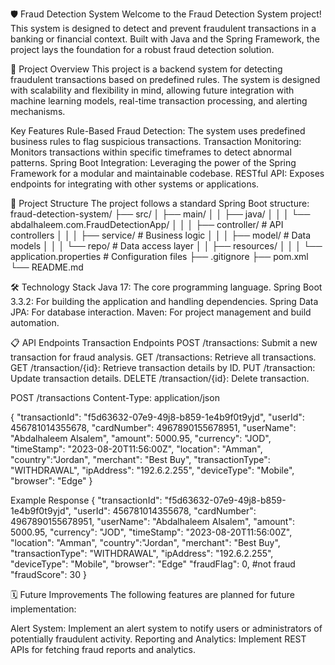 🛡️ Fraud Detection System
Welcome to the Fraud Detection System project! This system is designed to detect and prevent fraudulent transactions in a banking or financial context. Built with Java and the Spring Framework, the project lays the foundation for a robust fraud detection solution.

🚀 Project Overview
This project is a backend system for detecting fraudulent transactions based on predefined rules. The system is designed with scalability and flexibility in mind, allowing future integration with machine learning models, real-time transaction processing, and alerting mechanisms.

Key Features
Rule-Based Fraud Detection: The system uses predefined business rules to flag suspicious transactions.
Transaction Monitoring: Monitors transactions within specific timeframes to detect abnormal patterns.
Spring Boot Integration: Leveraging the power of the Spring Framework for a modular and maintainable codebase.
RESTful API: Exposes endpoints for integrating with other systems or applications.

📂 Project Structure
The project follows a standard Spring Boot structure:
fraud-detection-system/
├── src/
│   ├── main/
│   │   ├── java/
│   │   │   └── abdalhaleem.com.FraudDetectionApp/
│   │   │       ├── controller/        # API controllers
│   │   │       ├── service/           # Business logic
│   │   │       ├── model/             # Data models
│   │   │       └── repo/        # Data access layer
│   │   ├── resources/
│   │   │   └── application.properties # Configuration files
├── .gitignore
├── pom.xml
└── README.md

🛠️ Technology Stack
Java 17: The core programming language.
Spring Boot 3.3.2: For building the application and handling dependencies.
Spring Data JPA: For database interaction.
Maven: For project management and build automation.

📋 API Endpoints
Transaction Endpoints
POST /transactions: Submit a new transaction for fraud analysis.
GET /transactions: Retrieve all transactions.
GET /transaction/{id}: Retrieve transaction details by ID.
PUT /transaction: Update transaction details.
DELETE /transaction/{id}: Delete transaction.

POST /transactions
Content-Type: application/json

{
        "transactionId": "f5d63632-07e9-49j8-b859-1e4b9f0t9yjd",
        "userId": 456781014355678,
        "cardNumber": 4967890155678951,
        "userName": "Abdalhaleem Alsalem",
        "amount": 5000.95,
        "currency": "JOD",
        "timeStamp": "2023-08-20T11:56:00Z",
        "location": "Amman",
        "country":"Jordan",
        "merchant": "Best Buy",
        "transactionType": "WITHDRAWAL",
        "ipAddress": "192.6.2.255",
        "deviceType": "Mobile",
        "browser": "Edge"
}

Example Response
{
        "transactionId": "f5d63632-07e9-49j8-b859-1e4b9f0t9yjd",
        "userId": 456781014355678,
        "cardNumber": 4967890155678951,
        "userName": "Abdalhaleem Alsalem",
        "amount": 5000.95,
        "currency": "JOD",
        "timeStamp": "2023-08-20T11:56:00Z",
        "location": "Amman",
        "country":"Jordan",
        "merchant": "Best Buy",
        "transactionType": "WITHDRAWAL",
        "ipAddress": "192.6.2.255",
        "deviceType": "Mobile",
        "browser": "Edge"
        "fraudFlag": 0, #not fraud
        "fraudScore": 30
}

🗓️ Future Improvements
The following features are planned for future implementation:

Alert System: Implement an alert system to notify users or administrators of potentially fraudulent activity.
Reporting and Analytics: Implement REST APIs for fetching fraud reports and analytics.

